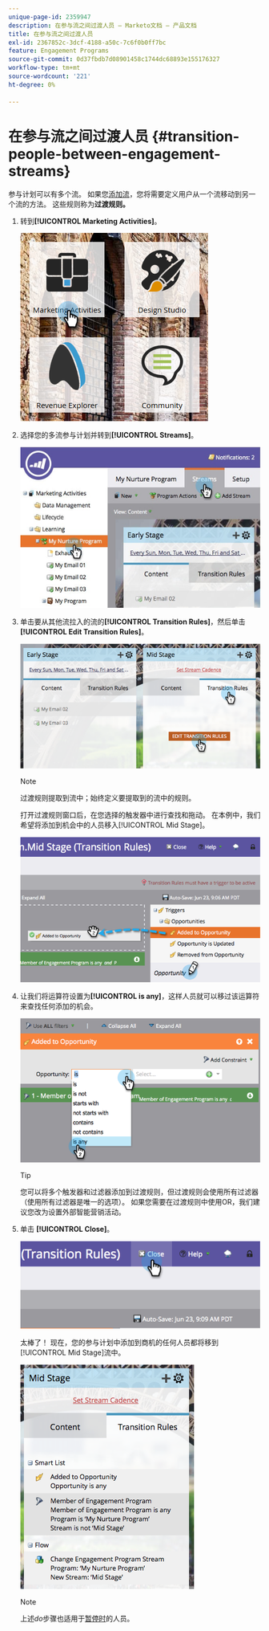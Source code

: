```yaml
---
unique-page-id: 2359947
description: 在参与流之间过渡人员 — Marketo文档 — 产品文档
title: 在参与流之间过渡人员
exl-id: 2367852c-3dcf-4188-a50c-7c6f0b0ff7bc
feature: Engagement Programs
source-git-commit: 0d37fbdb7d08901458c1744dc68893e155176327
workflow-type: tm+mt
source-wordcount: '221'
ht-degree: 0%

---
```


# 在参与流之间过渡人员 {#transition-people-between-engagement-streams}

参与计划可以有多个流。 如果您[添加流](/help/marketo/product-docs/email-marketing/drip-nurturing/creating-an-engagement-program/add-a-stream.md)，您将需要定义用户从一个流移动到另一个流的方法。 这些规则称为&#x200B;**过渡规则。**

1. 转到&#x200B;**[!UICONTROL Marketing Activities]**。

   ![](assets/ma.png)

1. 选择您的多流参与计划并转到&#x200B;**[!UICONTROL Streams]**。

   ![](assets/multistream.jpg)

1. 单击要从其他流拉入的流的&#x200B;**[!UICONTROL Transition Rules]**，然后单击&#x200B;**[!UICONTROL Edit Transition Rules]**。

   ![](assets/image2014-9-15-18-3a10-3a18.png)

   >[!NOTE]
   >
   >过渡规则提取到流中；始终定义要提取到的流中的规则。

   打开过渡规则窗口后，在您选择的触发器中进行查找和拖动。 在本例中，我们希望将添加到机会中的人员移入[!UICONTROL Mid Stage]。

   ![](assets/image2014-9-15-18-3a10-3a46.png)

1. 让我们将运算符设置为&#x200B;**[!UICONTROL is any]**，这样人员就可以移过该运算符来查找任何添加的机会。

   ![](assets/image2014-9-15-18-3a11-3a14.png)

   >[!TIP]
   >
   >您可以将多个触发器和过滤器添加到过渡规则，但过渡规则会使用所有过滤器（使用所有过滤器是唯一的选项）。 如果您需要在过渡规则中使用OR，我们建议您改为设置外部智能营销活动。

1. 单击 **[!UICONTROL Close]**。

   ![](assets/image2014-9-15-18-3a11-3a23.png)

   太棒了！ 现在，您的参与计划中添加到商机的任何人员都将移到[!UICONTROL Mid Stage]流中。

   ![](assets/image2014-9-15-18-3a11-3a29.png)

   >[!NOTE]
   >
   >上述&#x200B;*do*&#x200B;步骤也适用于[暂停时](/help/marketo/product-docs/email-marketing/drip-nurturing/using-engagement-programs/pause-people-in-an-engagement-program.md)的人员。

